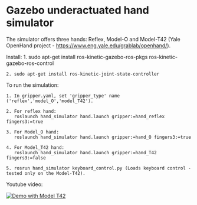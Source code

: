 # Gazebo underactuated hand simulator

The simulator offers three hands: Reflex, Model-O and Model-T42 (Yale OpenHand project - https://www.eng.yale.edu/grablab/openhand/). 

Install:
    1. sudo apt-get install ros-kinetic-gazebo-ros-pkgs ros-kinetic-gazebo-ros-control
    
    2. sudo apt-get install ros-kinetic-joint-state-controller
    
To run the simulation:

    1. In gripper.yaml, set 'gripper_type' name ('reflex','model_O','model_T42').
    
    2. For reflex hand:
       roslaunch hand_simulator hand.launch gripper:=hand_reflex fingers3:=true
       
    3. For Model_O hand:
       roslaunch hand_simulator hand.launch gripper:=hand_O fingers3:=true
       
    4. For Model_T42 hand:
       roslaunch hand_simulator hand.launch gripper:=hand_T42 fingers3:=false
        
    5. rosrun hand_simulator keyboard_control.py (Loads keyboard control - tested only on the Model-T42).
    


Youtube video:

[![Demo with Model T42](https://img.youtube.com/vi/Mz0lp8VCFuk/0.jpg)](https://youtu.be/Mz0lp8VCFuk)
